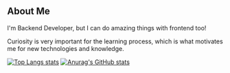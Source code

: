 ## About Me

I'm Backend Developer, but I can do amazing things with frontend too!

Curiosity is very important for the learning process, which is what motivates me for new technologies and knowledge.

[![Top Langs stats](https://github-readme-stats.vercel.app/api/top-langs/?username=pdpan0&theme=monokai&layout=donut)]()
[![Anurag's GitHub stats](https://github-readme-stats.vercel.app/api?username=pdpan0&theme=monokai&show_icons=true&custom_title=Stats&rank_icon=github)]()

###

